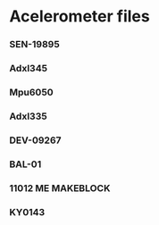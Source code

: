# Acelerometer files
### SEN-19895
### Adxl345
### Mpu6050
### Adxl335
### DEV-09267
### BAL-01
### 11012 ME MAKEBLOCK
### KY0143
